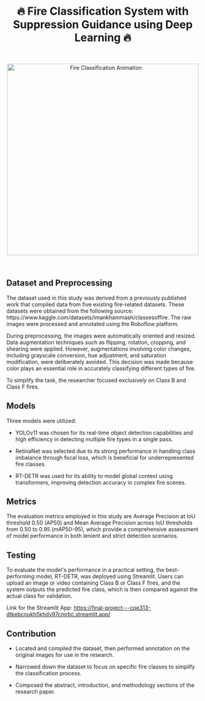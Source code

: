 <h1 align="center">🔥 Fire Classification System with Suppression Guidance using Deep Learning 🔥</h1>
<br>
<p align="center">
  <img src="https://hackster.imgix.net/uploads/attachments/1411767/ezgif-1-f6bfc1e1fb.gif?auto=format%2Ccompress&gifq=35&w=400&h=300&fit=min" width="500" alt="Fire Classification Animation"/>
</p>
<br>

## Dataset and Preprocessing
<p align="left">
The dataset used in this study was derived from a previously published work that compiled data from five existing fire-related datasets. These datasets were obtained from the following source: https://www.kaggle.com/datasets/imankhammash/classesoffire. The raw images were processed and annotated using the Roboflow platform.

During preprocessing, the images were automatically oriented and resized. Data augmentation techniques such as flipping, rotation, cropping, and shearing were applied. However, augmentations involving color changes, including grayscale conversion, hue adjustment, and saturation modification, were deliberately avoided. This decision was made because color plays an essential role in accurately classifying different types of fire.

To simplify the task, the researcher focused exclusively on Class B and Class F fires.

## Models

Three models were utilized:
- YOLOv11 was chosen for its real-time object detection capabilities and high efficiency in detecting multiple fire types in a single pass.

- RetinaNet was selected due to its strong performance in handling class imbalance through focal loss, which is beneficial for underrepresented fire classes.

- RT-DETR was used for its ability to model global context using transformers, improving detection accuracy in complex fire scenes.

## Metrics
The evaluation metrics employed in this study are Average Precision at IoU threshold 0.50 (AP50) and Mean Average Precision across IoU thresholds from 0.50 to 0.95 (mAP50–95), which provide a comprehensive assessment of model performance in both lenient and strict detection scenarios.

## Testing
To evaluate the model's performance in a practical setting, the best-performing model, RT-DETR, was deployed using Streamlit. Users can upload an image or video containing Class B or Class F fires, and the system outputs the predicted fire class, which is then compared against the actual class for validation.

Link for the Streamlit App: https://final-project---cpe313-dtkebcnukh5khdv97cmrbc.streamlit.app/

## Contribution
- Located and compiled the dataset, then performed annotation on the original images for use in the research.

- Narrowed down the dataset to focus on specific fire classes to simplify the classification process.

- Composed the abstract, introduction, and methodology sections of the research paper.
